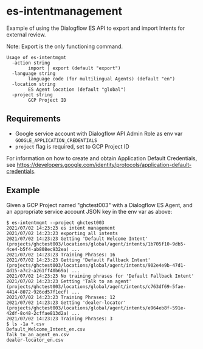 # es-intentmanagement

Example of using the Dialogflow ES API to export and import Intents for external review.

Note: Export is the only functioning command.

```
Usage of es-intentmgmt
  -action string
        import | export (default "export")
  -language string
        language code (for multilingual Agents) (default "en")
  -location string
        ES Agent location (default "global")
  -project string
        GCP Project ID
```

## Requirements

* Google service account with Dialogflow API Admin Role as env var `GOOGLE_APPLICATION_CREDENTIALS`
* `project` flag is required, set to GCP Project ID

For information on how to create and obtain Application Default Credentials, see https://developers.google.com/identity/protocols/application-default-credentials.


## Example

Given a GCP Project named "ghctest003" with a Dialogflow ES Agent, and an appropriate service account JSON key in the env var as above:

```
$ es-intentmgmt --project ghctest003
2021/07/02 14:23:23 es intent management
2021/07/02 14:23:23 exporting all intents
2021/07/02 14:23:23 Getting 'Default Welcome Intent' (projects/ghctest003/locations/global/agent/intents/1b705f10-9db5-4ce4-b5f4-ab808ec932ea) ...
2021/07/02 14:23:23 Training Phrases: 16
2021/07/02 14:23:23 Getting 'Default Fallback Intent' (projects/ghctest003/locations/global/agent/intents/902e4e9b-47d1-4d15-a7c2-a261ff40b69a) ...
2021/07/02 14:23:23 No training phrases for 'Default Fallback Intent'
2021/07/02 14:23:23 Getting 'Talk to an agent' (projects/ghctest003/locations/global/agent/intents/c763df69-5fae-4414-8072-926cd57f1ecf) ...
2021/07/02 14:23:23 Training Phrases: 12
2021/07/02 14:23:23 Getting 'dealer-locator' (projects/ghctest003/locations/global/agent/intents/e964eb8f-591e-42df-8c48-2cffae813d2a) ...
2021/07/02 14:23:23 Training Phrases: 3
$ ls -1a *.csv
Default_Welcome_Intent_en.csv
Talk_to_an_agent_en.csv
dealer-locator_en.csv
```